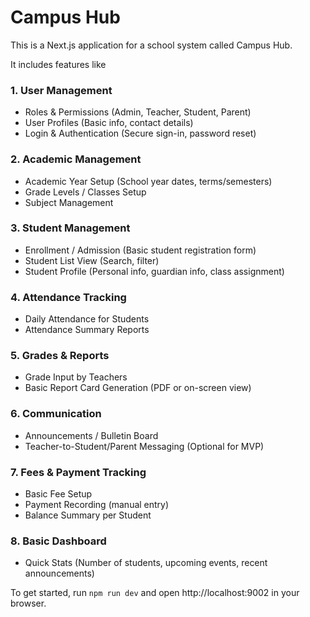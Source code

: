 # Campus Hub

This is a Next.js application for a school system called Campus Hub.

It includes features like

### 1. **User Management**
- Roles & Permissions (Admin, Teacher, Student, Parent)
- User Profiles (Basic info, contact details)
- Login & Authentication (Secure sign-in, password reset)

### 2. **Academic Management**
- Academic Year Setup (School year dates, terms/semesters)
- Grade Levels / Classes Setup
- Subject Management

### 3. **Student Management**
- Enrollment / Admission (Basic student registration form)
- Student List View (Search, filter)
- Student Profile (Personal info, guardian info, class assignment)

### 4. **Attendance Tracking**
- Daily Attendance for Students
- Attendance Summary Reports

### 5. **Grades & Reports**
- Grade Input by Teachers
- Basic Report Card Generation (PDF or on-screen view)

### 6. **Communication**
- Announcements / Bulletin Board
- Teacher-to-Student/Parent Messaging (Optional for MVP)

### 7. **Fees & Payment Tracking**
- Basic Fee Setup
- Payment Recording (manual entry)
- Balance Summary per Student

### 8. **Basic Dashboard**
- Quick Stats (Number of students, upcoming events, recent announcements)

To get started, run `npm run dev` and open http://localhost:9002 in your browser.
